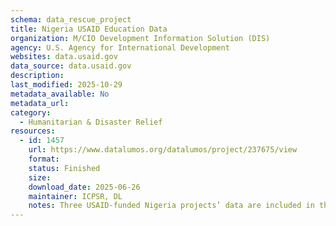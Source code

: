 ```yaml
---
schema: data_rescue_project 
title: Nigeria USAID Education Data
organization: M/CIO Development Information Solution (DIS)
agency: U.S. Agency for International Development
websites: data.usaid.gov
data_source: data.usaid.gov
description: 
last_modified: 2025-10-29
metadata_available: No
metadata_url: 
category:
  - Humanitarian & Disaster Relief 
resources:
  - id: 1457
    url: https://www.datalumos.org/datalumos/project/237675/view
    format: 
    status: Finished
    size: 
    download_date: 2025-06-26
    maintainer: ICPSR, DL
    notes: Three USAID-funded Nigeria projects’ data are included in this folder covering the period from 2013 to 2021. The projects are 1) Global Partnership for Education (GPE) Nigeria, 2) Nigeria Reading and Access Research Activity (RARA), and 3) Northern Education Initiative Plus (NEI+). Across the projects, the folder contains the following files and numbers of each codebooks (10), consent (6), data files (13), instruments (34), reports (19).
---
```


